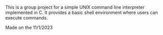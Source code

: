 This is a group project for a simple UNIX command line interpreter implemented in C.
It provides a basic shell environment where users can execute commands.

Made on the 11/1/2023


